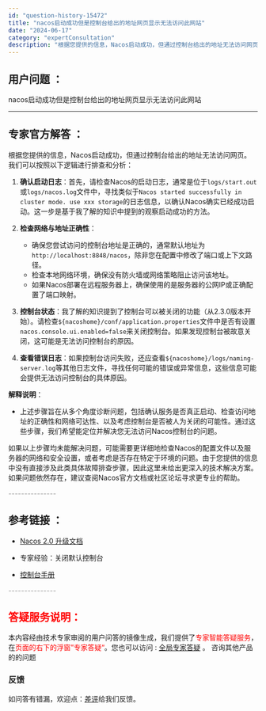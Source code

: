 ```yaml
---
id: "question-history-15472"
title: "nacos启动成功但是控制台给出的地址网页显示无法访问此网站"
date: "2024-06-17"
category: "expertConsultation"
description: "根据您提供的信息，Nacos启动成功，但通过控制台给出的地址无法访问网页。我们可以按照以下逻辑进行排查和分析：1. **确认启动日志**：首先，请检查Nacos的启动日志，通常是位于`logs/start.out`或`logs/nacos.log`文件中，寻找类似于`Nacos started su"
---
```


## 用户问题 ： 
 nacos启动成功但是控制台给出的地址网页显示无法访问此网站  

---------------
## 专家官方解答 ：

根据您提供的信息，Nacos启动成功，但通过控制台给出的地址无法访问网页。我们可以按照以下逻辑进行排查和分析：

1. **确认启动日志**：首先，请检查Nacos的启动日志，通常是位于`logs/start.out`或`logs/nacos.log`文件中，寻找类似于`Nacos started successfully in cluster mode. use xxx storage`的日志信息，以确认Nacos确实已经成功启动。这一步是基于我了解的知识中提到的观察启动成功的方法。

2. **检查网络与地址正确性**：
   - 确保您尝试访问的控制台地址是正确的，通常默认地址为`http://localhost:8848/nacos`，除非您在配置中修改了端口或上下文路径。
   - 检查本地网络环境，确保没有防火墙或网络策略阻止访问该地址。
   - 如果Nacos部署在远程服务器上，确保使用的是服务器的公网IP或正确配置了端口映射。

3. **控制台状态**：我了解的知识提到了控制台可以被关闭的功能（从2.3.0版本开始）。请检查`${nacoshome}/conf/application.properties`文件中是否有设置`nacos.console.ui.enabled=false`来关闭控制台。如果发现控制台被故意关闭，这可能是无法访问控制台的原因。

4. **查看错误日志**：如果控制台访问失败，还应查看`${nacoshome}/logs/naming-server.log`等其他日志文件，寻找任何可能的错误或异常信息，这些信息可能会提供无法访问控制台的具体原因。

**解释说明**：
- 上述步骤旨在从多个角度诊断问题，包括确认服务是否真正启动、检查访问地址的正确性和网络可达性、以及考虑控制台是否被人为关闭的可能性。通过这些步骤，我们希望能定位并解决您无法访问Nacos控制台的问题。
  
如果以上步骤均未能解决问题，可能需要更详细地检查Nacos的配置文件以及服务器的网络和安全设置，或者考虑是否存在特定于环境的问题。由于您提供的信息中没有直接涉及此类具体故障排查步骤，因此这里未给出更深入的技术解决方案。如果问题依然存在，建议查阅Nacos官方文档或社区论坛寻求更专业的帮助。


<font color="#949494">---------------</font> 


## 参考链接 ：

* [Nacos 2.0 升级文档](https://nacos.io/docs/latest/upgrading/200-upgrading)
 
 * 专家经验：关闭默认控制台 
 
 * [控制台手册](https://nacos.io/docs/latest/guide/admin/console-guide)


 <font color="#949494">---------------</font> 
 


## <font color="#FF0000">答疑服务说明：</font> 

本内容经由技术专家审阅的用户问答的镜像生成，我们提供了<font color="#FF0000">专家智能答疑服务</font>，在<font color="#FF0000">页面的右下的浮窗”专家答疑“</font>。您也可以访问 : [全局专家答疑](https://answer.opensource.alibaba.com/docs/intro) 。 咨询其他产品的的问题

### 反馈
如问答有错漏，欢迎点：[差评](https://ai.nacos.io/user/feedbackByEnhancerGradePOJOID?enhancerGradePOJOId=15542)给我们反馈。
